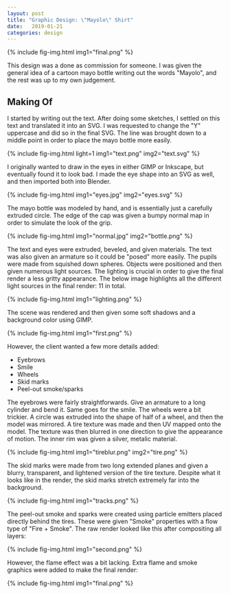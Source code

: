 ```yaml
---
layout: post
title: "Graphic Design: \"Mayolo\" Shirt"
date:   2019-01-21
categories: design
---
```


{%
    include fig-img.html
    img1="final.png"
%}

This design was a done as commission for someone. I was given the general idea of a cartoon mayo bottle writing out the words "Mayolo", and the rest was up to my own judgement.

## Making Of

I started by writing out the text. After doing some sketches, I settled on this text and translated it into an SVG. I was requested to change the "Y" uppercase and did so in the final SVG. The line was brought down to a middle point in order to place the mayo bottle more easily.


{%
    include fig-img.html
    light=1
    img1="text.png"
    img2="text.svg"
%}


I originally wanted to draw in the eyes in either GIMP or Inkscape, but eventually found it to look bad. I made the eye shape into an SVG as well, and then imported both into Blender.

{%
    include fig-img.html
    img1="eyes.jpg"
    img2="eyes.svg"
%}

The mayo bottle was modeled by hand, and is essentially just a carefully extruded circle. The edge of the cap was given a bumpy normal map in order to simulate the look of the grip.

{%
    include fig-img.html
    img1="normal.jpg"
    img2="bottle.png"
%}

The text and eyes were extruded, beveled, and given materials. The text was also given an armature so it could be "posed" more easily. The pupils were made from squished down spheres. Objects were positioned and then given numerous light sources. The lighting is crucial in order to give the final render a less gritty appearance. The below image highlights all the different light sources in the final render: 11 in total.

{%
    include fig-img.html
    img1="lighting.png"
%}

The scene was rendered and then given some soft shadows and a background color using GIMP.

{%
    include fig-img.html
    img1="first.png"
%}

However, the client wanted a few more details added:
- Eyebrows
- Smile
- Wheels
- Skid marks
- Peel-out smoke/sparks

The eyebrows were fairly straightforwards. Give an armature to a long cylinder and bend it. Same goes for the smile. The wheels were a bit trickier. A circle was extruded into the shape of half of a wheel, and then the model was mirrored. A tire texture was made and then UV mapped onto the model. The texture was then blurred in one direction to give the appearance of motion. The inner rim was given a silver, metalic material.

{%
    include fig-img.html
    img1="tireblur.png"
    img2="tire.png"
%}

The skid marks were made from two long extended planes and given a blurry, transparent, and lightened version of the tire texture. Despite what it looks like in the render, the skid marks stretch extremely far into the background.

{%
    include fig-img.html
    img1="tracks.png"
%}

The peel-out smoke and sparks were created using particle emitters placed directly behind the tires. These were given "Smoke" properties with a flow type of "Fire + Smoke". The raw render looked like this after compositing all layers:

{%
    include fig-img.html
    img1="second.png"
%}

However, the flame effect was a bit lacking. Extra flame and smoke graphics were added to make the final render:

{%
    include fig-img.html
    img1="final.png"
%}